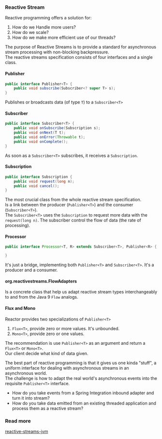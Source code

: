 ### Reactive Stream

Reactive programming offers a solution for:  
1. How do we Handle more users?  
2. How do we scale?  
3. How do we make more efficient use of our threads?

The purpose of Reactive Streams is to provide a standard for asynchronous stream processing with non-blocking backpressure.  
The reactive streams specification consists of four interfaces and a single class.

#### Publisher

```java
public interface Publisher<T> {
    public void subscribe(Subscriber<? super T> s);
}
```  
Publishes or broadcasts data (of type `T`) to a `Subscriber<T>`

#### Subscriber

```java
public interface Subscriber<T> {
    public void onSubscribe(Subscription s);
    public void onNext(T t);
    public void onError(Throwable t);
    public void onComplete();
}
```  
As soon as a `Subscriber<T>` subscribes, it receives a `Subscription`.

#### Subscription

```java
public interface Subscription {
    public void request(long n);
    public void cancel();
}
```  
The most crucial class from the whole reactive stream specification.  
Is a link between the producer (`Publisher<T>`) and the consumer (`Subscriber<T>`).  
The `Subscriber<T>` uses the `Subscription` to request more data with the `request(long n)`. The subscriber control the flow of data (the rate of processing).

#### Processor

```java
public interface Processor<T, R> extends Subscriber<T>, Publisher<R> {

}
```  
It's just a bridge, implementing both `Publisher<T>` and `Subscriber<T>`. It's a producer and a consumer.

#### org.reactivestreams.FlowAdapters

Is a concrete class that help us adapt reactive stream types interchangeably to and from the Java 9 `Flow` analogs.

#### Flux<T> and Mono<T>

Reactor provides two specializations of `Publisher<T>`  
1. `Flux<T>`, provide zero or more values. It's unbounded.  
2. `Mono<T>`, provide zero or one values.

The recommendation is use `Publisher<T>` as an argument and return a `Flux<T>` or `Mono<T>`.  
Our client decide what kind of data given.

The best part of reactive programming is that it gives us one kinda "stuff", a uniform interface for dealing with asynchronous streams in an asynchronous world.  
The challenge is how to adapt the real world's asynchronous events into the requisite `Publisher<T>` interface.  
- How do you take events from a Spring Integration inbound adapter and turn it into stream?  
- How do you take data emitted from an existing threaded application and process them as a reactive stream?

### Read more

[reactive-streams-jvm](https://github.com/reactive-streams/reactive-streams-jvm)